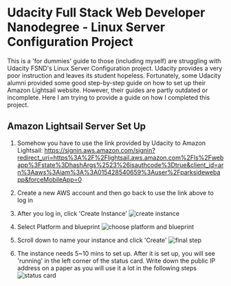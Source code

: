 # Udacity Full Stack Web Developer Nanodegree - Linux Server Configuration Project

This is a 'for dummies' guide to those (including myself) are struggling with Udacity FSND's Linux Server Configuration project. Udacity provides a very poor instruction and leaves its student hopeless. Fortunately, some Udacity alumni provided some good step-by-step guide on how to set up their Amazon Lightsail website. However, their guides are partly outdated or incomplete. Here I am trying to provide a guide on how I completed this project.

## Amazon Lightsail Server Set Up

1. Somehow you have to use the link provided by Udacity to Amazon Lightsail: https://signin.aws.amazon.com/signin?redirect_uri=https%3A%2F%2Flightsail.aws.amazon.com%2Fls%2Fwebapp%3Fstate%3DhashArgs%2523%26isauthcode%3Dtrue&client_id=arn%3Aaws%3Aiam%3A%3A015428540659%3Auser%2Fparksidewebapp&forceMobileApp=0

2. Create a new AWS account and then go back to use the link above to log in

3. After you log in, click 'Create Instance'
![create instance](https://github.com/callforsky/udacity-linux-configuration/blob/master/pic/pic1.png)

4. Select Platform and  blueprint
![choose platform and blueprint](https://github.com/callforsky/udacity-linux-configuration/blob/master/pic/pic2.png)

5. Scroll down to name your instance and click 'Create'
![final step](https://github.com/callforsky/udacity-linux-configuration/blob/master/pic/pic3.png)

6. The instance needs 5~10 mins to set up. After it is set up, you will see 'running' in the left corner of the status card. Write down the public IP address on a paper as you will use it a lot in the following steps
![status card](https://github.com/callforsky/udacity-linux-configuration/blob/master/pic/pic4.png)
